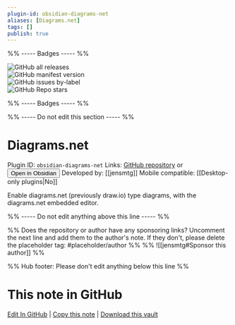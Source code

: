 ```yaml
---
plugin-id: obsidian-diagrams-net
aliases: [Diagrams.net]
tags: []
publish: true
---
```


%% ----- Badges ----- %%

![GitHub all releases](https://img.shields.io/github/downloads/jensmtg/obsidian-diagrams-net/total?color=573E7A&logo=github&style=for-the-badge)  
![GitHub manifest version](https://img.shields.io/github/manifest-json/v/jensmtg/obsidian-diagrams-net?color=573E7A&logo=github&style=for-the-badge)  
![GitHub issues by-label](https://img.shields.io/github/issues/jensmtg/obsidian-diagrams-net/help%20wanted?color=573E7A&logo=github&style=for-the-badge)  
![GitHub Repo stars](https://img.shields.io/github/stars/jensmtg/obsidian-diagrams-net?color=573E7A&logo=github&style=for-the-badge)

%% ----- Badges ----- %%

%% ----- Do not edit this section ----- %%

# Diagrams.net

Plugin ID: `obsidian-diagrams-net`
Links: [GitHub repository](https://github.com/jensmtg/obsidian-diagrams-net) or [<button id=HH>Open in Obsidian</button>](obsidian://show-plugin?id=obsidian-diagrams-net)
Developed by: [[jensmtg]]
Mobile compatible: [[Desktop-only plugins|No]]

Enable diagrams.net (previously draw.io) type diagrams, with the diagrams.net embedded editor.

%% ----- Do not edit anything above this line ----- %%

%% Does the repository or author have any sponsoring links? Uncomment the next line and add them to the author's note. If they don't, please delete the placeholder tag: #placeholder/author %%
%% ![[jensmtg#Sponsor this author]] %%

%% Hub footer: Please don't edit anything below this line %%

# This note in GitHub

<span class="git-footer">[Edit In GitHub](https://github.dev/obsidian-community/obsidian-hub/blob/main/02%20-%20Community%20Expansions/02.05%20All%20Community%20Expansions/Plugins/obsidian-diagrams-net.md "git-hub-edit-note") | [Copy this note](https://raw.githubusercontent.com/obsidian-community/obsidian-hub/main/02%20-%20Community%20Expansions/02.05%20All%20Community%20Expansions/Plugins/obsidian-diagrams-net.md "git-hub-copy-note") | [Download this vault](https://github.com/obsidian-community/obsidian-hub/archive/refs/heads/main.zip "git-hub-download-vault") </span>
